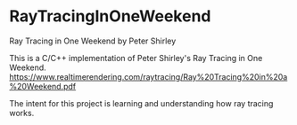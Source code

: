 # RayTracingInOneWeekend
Ray Tracing in One Weekend by Peter Shirley

This is a C/C++ implementation of Peter Shirley's Ray Tracing in One Weekend. 
https://www.realtimerendering.com/raytracing/Ray%20Tracing%20in%20a%20Weekend.pdf

The intent for this project is learning and understanding how ray tracing works.
